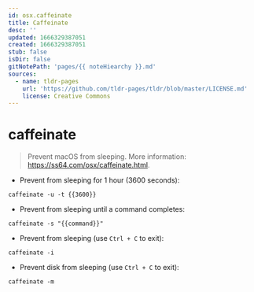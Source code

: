```yaml
---
id: osx.caffeinate
title: Caffeinate
desc: ''
updated: 1666329387051
created: 1666329387051
stub: false
isDir: false
gitNotePath: 'pages/{{ noteHiearchy }}.md'
sources:
  - name: tldr-pages
    url: 'https://github.com/tldr-pages/tldr/blob/master/LICENSE.md'
    license: Creative Commons
---
```

# caffeinate

> Prevent macOS from sleeping.
> More information: <https://ss64.com/osx/caffeinate.html>.

- Prevent from sleeping for 1 hour (3600 seconds):

`caffeinate -u -t {{3600}}`

- Prevent from sleeping until a command completes:

`caffeinate -s "{{command}}"`

- Prevent from sleeping (use `Ctrl + C` to exit):

`caffeinate -i`

- Prevent disk from sleeping (use `Ctrl + C` to exit):

`caffeinate -m`

